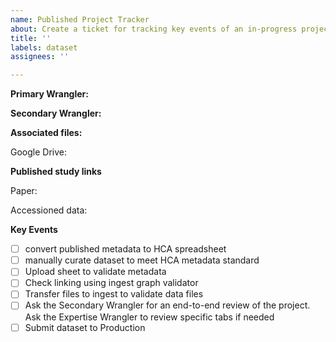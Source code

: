```yaml
---
name: Published Project Tracker
about: Create a ticket for tracking key events of an in-progress project.
title: ''
labels: dataset
assignees: ''

---
```


<!--Set Primary Wrangler as assignee and set project when issue is created. Title should contain an accession-->

**Primary Wrangler:**

**Secondary Wrangler:**

<!--Link to associated files-->
**Associated files:**

Google Drive:

**Published study links**

Paper:

Accessioned data:


**Key Events**

- [ ] convert published metadata to HCA spreadsheet
- [ ] manually curate dataset to meet HCA metadata standard
- [ ] Upload sheet to validate metadata
- [ ] Check linking using ingest graph validator
- [ ] Transfer files to ingest to validate data files
- [ ] Ask the Secondary Wrangler for an end-to-end review of the project. Ask the Expertise Wrangler to review specific tabs if needed
- [ ] Submit dataset to Production 
